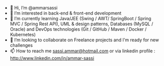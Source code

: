 - 👋 Hi, I’m @ammarsassi
- 👀 I’m interested in back-end & front-end development 
- 🌱 I’m currently learning Java/JEE (Swing / AWT/ SpringBoot / Spring MVC / Spring Rest API), UML & design patterns, Databases (MySQL / Oracle) and DevOps technologies (Git / GitHub / Maven / Docker / Kubernetes)
- 💞️ I’m looking to collaborate on Freelance projects and I'm ready for new challenges
- 📫 How to reach me sassi.ammar@hotmail.com or via linkedin profile : http://www.linkedin.com/in/ammar-sassi

<!---
ammarsassi/ammarsassi is a ✨ special ✨ repository because its `README.md` (this file) appears on your GitHub profile.
You can click the Preview link to take a look at your changes.
--->
